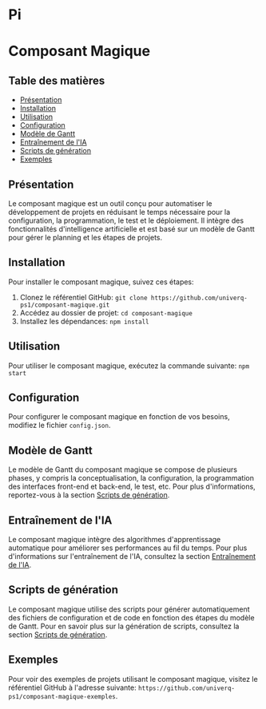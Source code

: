 # Pi
# Composant Magique

## Table des matières
- [Présentation](#presentation)
- [Installation](#installation)
- [Utilisation](#utilisation)
- [Configuration](#configuration)
- [Modèle de Gantt](#modele-de-gantt)
- [Entraînement de l'IA](#entrainement-de-lia)
- [Scripts de génération](#scripts-de-generation)
- [Exemples](#exemples)

## Présentation
Le composant magique est un outil conçu pour automatiser le développement de projets en réduisant le temps nécessaire pour la configuration, la programmation, le test et le déploiement. Il intègre des fonctionnalités d'intelligence artificielle et est basé sur un modèle de Gantt pour gérer le planning et les étapes de projets.

## Installation
Pour installer le composant magique, suivez ces étapes:

1. Clonez le référentiel GitHub: `git clone https://github.com/univerq-ps1/composant-magique.git`
2. Accédez au dossier de projet: `cd composant-magique`
3. Installez les dépendances: `npm install`
## Utilisation
Pour utiliser le composant magique, exécutez la commande suivante: `npm start`
## Configuration
Pour configurer le composant magique en fonction de vos besoins, modifiez le fichier `config.json`.

## Modèle de Gantt
Le modèle de Gantt du composant magique se compose de plusieurs phases, y compris la conceptualisation, la configuration, la programmation des interfaces front-end et back-end, le test, etc. Pour plus d'informations, reportez-vous à la section [Scripts de génération](#scripts-de-generation).

## Entraînement de l'IA
Le composant magique intègre des algorithmes d'apprentissage automatique pour améliorer ses performances au fil du temps. Pour plus d'informations sur l'entraînement de l'IA, consultez la section [Entraînement de l'IA](#entrainement-de-lia).

## Scripts de génération
Le composant magique utilise des scripts pour générer automatiquement des fichiers de configuration et de code en fonction des étapes du modèle de Gantt. Pour en savoir plus sur la génération de scripts, consultez la section [Scripts de génération](#scripts-de-generation).

## Exemples
Pour voir des exemples de projets utilisant le composant magique, visitez le référentiel GitHub à l'adresse suivante: `https://github.com/univerq-ps1/composant-magique-exemples`.
